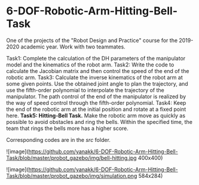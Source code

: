# 6-DOF-Robotic-Arm-Hitting-Bell-Task
One of the projects of the "Robot Design and Practice" course for the 2019-2020 academic year. Work with two teammates.

Task1: Complete the calculation of the DH parameters of the manipulator model and the kinematics of the robot arm.
Task2: Write the code to calculate the Jacobian matrix and then control the speed of the end of the robotic arm.
Task3: Calculate the inverse kinematics of the robot arm at some given points. Use the obtained joint angle to plan the trajectory, and use the fifth-order polynomial to interpolate the trajectory of the manipulator. The path control of the end of the manipulator is realized by the way of speed control through the fifth-order polynomial.
Task4: Keep the end of the robotic arm at the initial position and rotate at a fixed point here.
**Task5: Hitting-Bell Task.** Make the robotic arm move as quickly as possible to avoid obstacles and ring the bells. Within the specified time, the team that rings the bells more has a higher score.

Corresponding codes are in the *src* folder.

![image](https://github.com/yanakk/6-DOF-Robotic-Arm-Hitting-Bell-Task/blob/master/probot_gazebo/img/bell-hitting.jpg 400x400)

![image](https://github.com/yanakk/6-DOF-Robotic-Arm-Hitting-Bell-Task/blob/master/probot_gazebo/img/simulation.png 584x284)
